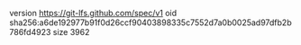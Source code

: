 version https://git-lfs.github.com/spec/v1
oid sha256:a6de192977b91f0d26ccf90403898335c7552d7a0b0025ad97dfb2b786fd4923
size 3962

